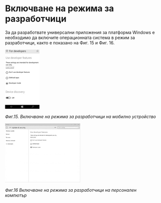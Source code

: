 # Включване на режима за разработчици

За да разработвате универсални приложения за платформа Windows е необходимо да включите операционната система в режим за разработчици, както е показано на Фиг. 15 и Фиг. 16.

![](/images/15.png)

_Фиг.15. Включване на режима за разработчици на мобилно устройство_

![](/images/16.png)

_Фиг.16 Включване на режима за разработчици на персонален компютър_

